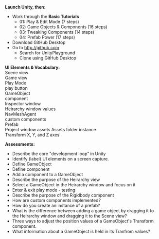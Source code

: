**Launch Unity, then:**
* Work through the **Basic Tutorials**
  - 01: Play & Edit Mode (7 steps)
  - 02: Game Objects & Components (16 steps)
  - 03: Tweaking Components (14 steps)
  - 04: Prefab Power (17 steps)
* Download GitHub Desktop
* Go to http://github.com
  - Search for UnityPlayground
  - Clone using GitHub Desktop

**UI Elements & Vocabulary:**  
Scene view  
Game view  
Play Mode  
play button  
GameObject  
component  
Inspector window  
Heirarchy window
values  
NavMeshAgent  
custom components  
Prefab  
Project window
assets
Assets folder
instance  
Transform
X, Y, and Z axes

**Assessments:**
* Describe the core "development loop" in Unity
* Identify (label) UI elements on a screen capture.
* Define GameObject
* Define component
* Add a component to a GameObject
* Describe the purpose of the Heirarchy view
* Select a GameObject in the Heirarchy window and focus on it
* Enter & exit play mode - testing
* Describe the purpose of the Rigidbody component
* How are custom components implemented?
* How do you create an instance of a prefab?
* What is the difference between adding a game object by dragging it to the Heirarchy window and dragging it to the Scene view?
* Three ways to adjust the position values of a GameObject's Transform component.
* What information about a GameObject is held in its Tranfrom values?
